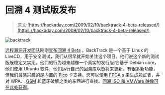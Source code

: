 # 回溯 4 测试版发布

> 原文:[https://hackaday.com/2009/02/10/backtrack-4-beta-released/](https://hackaday.com/2009/02/10/backtrack-4-beta-released/)

![backtrack](../Images/53c973bec36b0793bf811ff84a852727.png "backtrack")

[远程漏洞开发团队](http://remote-exploit.org/ "Remote-Exploit.org - Supplying offensive security products to the world")刚刚[宣布回溯 4 Beta](http://backtrack4.blogspot.com/2009/02/backtrack-4-beta-public-released.html "BackTrack 4 Beta Public Released") 。BackTrack 是一个基于 Linux 的 LiveCD，用于安全测试，我们从很早就开始关注这个项目。他们说这个新的测试版既稳定又实用。他们的行为越来越像一个真实的发行版:它基于 Debian core，他们使用 Ubuntu 软件，他们运行自己的回溯库以备将来更新。有很多新功能，但我们最感兴趣的是内置的 [Pico](http://picocomputing.com/ "Pico Computing, Inc") 卡支持。您可以使用 [FPGA](http://en.wikipedia.org/wiki/FPGA) s 来生成彩虹表，并对 WPA、 [GSM](http://hackaday.com/2008/02/15/shmoocon-2008-intercepting-gsm-traffic/ "Intercepting GSM Traffic  - Hack a Day") 和蓝牙破解之类的东西进行查找。[回溯 ISO 和 VMWare 映像可在此处获得](http://www.remote-exploit.org/backtrack_download.html "Remote-Exploit.org - Supplying offensive security products to the world")。